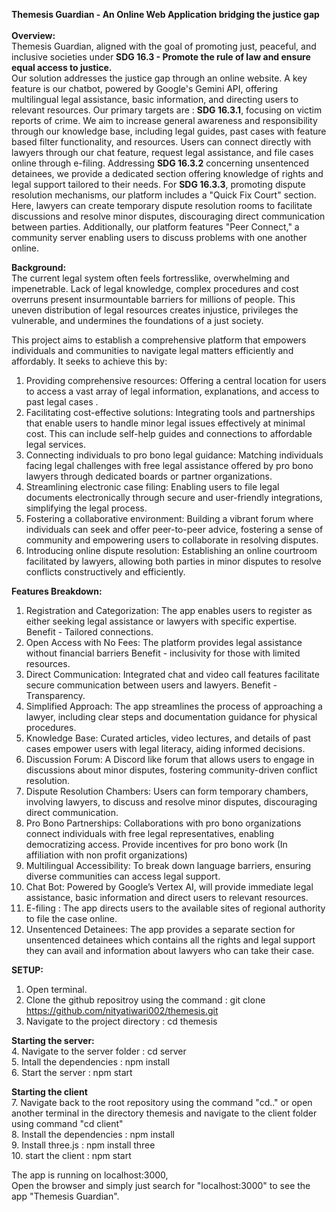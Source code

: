 **Themesis Guardian - An Online Web Application bridging the justice gap**	<br/> 
<br/>
**Overview:** <br/>
Themesis Guardian, aligned with the goal of promoting just, peaceful, and inclusive societies under 
**SDG 16.3 - Promote the rule of law and ensure equal access to justice.** <br/>
Our solution addresses the justice gap through an online website. A key feature is our chatbot, powered by Google's Gemini API, offering multilingual legal assistance, basic information, and directing users to relevant resources.
Our primary targets are : 
**SDG 16.3.1**, focusing on victim reports of crime. We aim to increase general awareness and responsibility through our knowledge base, including legal guides, past cases with feature based filter functionality, and resources. Users can connect directly with lawyers through our chat feature, request legal assistance, and file cases online through e-filing.
Addressing **SDG 16.3.2** concerning unsentenced detainees, we provide a dedicated section offering knowledge of rights and legal support tailored to their needs.
For **SDG 16.3.3**, promoting dispute resolution mechanisms, our platform includes a "Quick Fix Court" section. Here, lawyers can create temporary dispute resolution rooms to facilitate discussions and resolve minor disputes, discouraging direct communication between parties.
Additionally, our platform features "Peer Connect," a community server enabling users to discuss problems with one another online.

 **Background:** <br/>
The current legal system often feels fortresslike, overwhelming and impenetrable. Lack of legal knowledge, complex procedures and cost overruns present insurmountable barriers for millions of people. This uneven distribution of legal resources creates injustice, privileges the vulnerable, and undermines the foundations of a just society.

This project aims to establish a comprehensive platform that empowers individuals and communities to navigate legal matters efficiently and affordably. It seeks to achieve this by:

1. Providing comprehensive resources: Offering a central location for users to access a vast array of legal information, explanations, and access to past legal cases .
2. Facilitating cost-effective solutions: Integrating tools and partnerships that enable users to handle minor legal issues effectively at minimal cost. This can include self-help guides and connections to affordable legal services.
3. Connecting individuals to pro bono legal guidance: Matching individuals facing legal challenges with free legal assistance offered by pro bono lawyers through dedicated boards or partner organizations.
4. Streamlining electronic case filing: Enabling users to file legal documents electronically through secure and user-friendly integrations, simplifying the legal process.
5. Fostering a collaborative environment: Building a vibrant forum where individuals can seek and offer peer-to-peer advice, fostering a sense of community and empowering users to collaborate in resolving disputes.
6. Introducing online dispute resolution: Establishing an online courtroom facilitated by lawyers, allowing both parties in minor disputes to resolve conflicts constructively and efficiently.

**Features Breakdown:** <br/>
1. Registration and Categorization: The app enables users to register as either seeking legal  assistance or lawyers with specific expertise. 
Benefit - Tailored connections.
2. Open Access with No Fees: The platform provides legal assistance without financial barriers
Benefit - inclusivity for those with limited resources.
3. Direct Communication: Integrated chat and video call features facilitate secure communication between users and lawyers.
Benefit - Transparency.
4. Simplified Approach: The app streamlines the process of approaching a lawyer, including clear steps and documentation guidance for physical procedures. 
5. Knowledge Base: Curated articles, video lectures, and details of past cases empower users with legal literacy, aiding informed decisions.
6. Discussion Forum: A Discord like forum that allows users to engage in discussions about minor disputes, fostering community-driven conflict resolution.
7. Dispute Resolution Chambers: Users can form temporary chambers, involving lawyers, to discuss and resolve minor disputes, discouraging direct communication.
8. Pro Bono Partnerships: Collaborations with pro bono organizations connect individuals with free legal representatives, enabling democratizing access.
Provide incentives for pro bono work (In affiliation with non profit organizations)
9. Multilingual Accessibility: To break down language barriers, ensuring diverse communities can access legal support.
10. Chat Bot: Powered by Google’s Vertex AI, will provide immediate legal assistance, basic information and direct users to relevant resources. 
11. E-filing  : The app directs users to the available sites of regional authority to file the case online.
12. Unsentenced Detainees: The app provides a separate section for unsentenced detainees which contains all the rights and legal support they can avail and information about lawyers who can take their case.

**SETUP:** <br/>
1. Open terminal.
2. Clone the github repositroy using the command : git clone https://github.com/nityatiwari002/themesis.git
3. Navigate to the project directory : cd themesis

**Starting the server:** <br/>
4. Navigate to the server folder : cd server <br/>
5. Intall the dependencies : npm install <br/>
6. Start the server : npm start <br/>

**Starting the client** <br/>
7. Navigate back to the root repository using the command "cd.." or open another terminal in the directory themesis and navigate to the client folder using command "cd client"  <br/>
8. Install the dependencies : npm install <br/>
9. Install three.js : npm install three <br/>
10. start the client : npm start <br/>

The app is running on localhost:3000, <br/>
Open the browser and simply just search for "localhost:3000" to see the app "Themesis Guardian". <br/>

